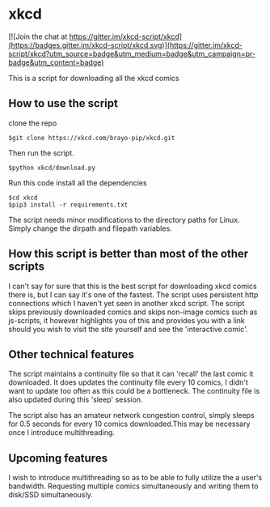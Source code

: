 # xkcd

[![Join the chat at https://gitter.im/xkcd-script/xkcd](https://badges.gitter.im/xkcd-script/xkcd.svg)](https://gitter.im/xkcd-script/xkcd?utm_source=badge&utm_medium=badge&utm_campaign=pr-badge&utm_content=badge)

This is a script for downloading all the xkcd comics

## How to use the script

clone the repo

```console
$git clone https://xkcd.com/brayo-pip/xkcd.git
```

Then run the script.

```console
$python xkcd/download.py
```

Run this code install all the dependencies

```console
$cd xkcd
$pip3 install -r requirements.txt
```

The script needs minor modifications to the directory paths for Linux.
Simply change the dirpath and filepath variables.

## How this script is better than most of the other scripts

I can't say for sure that this is the best script for downloading xkcd comics there is,
but I can say it's one of the fastest. The script uses persistent http connections which I haven't yet seen in another xkcd script.
The script skips previously downloaded comics and skips non-image comics such as js-scripts, it however highlights you of this and provides you with a link should you wish to visit the site yourself and see the 'interactive comic'.

## Other technical features

The script maintains a continuity file so that it can 'recall' the last comic it downloaded.
It does updates the continuity file every 10 comics, I didn't want to update too often as this could be a bottleneck.
The continuity file is also updated during this 'sleep' session.

The script also has an amateur network congestion control, simply sleeps for 0.5 seconds for every 10 comics downloaded.This may be necessary once I introduce multithreading.

## Upcoming features

I wish to introduce multithreading so as to be able to fully utilize the a user's bandwidth. Requesting multiple comics simultaneously and writing them to disk/SSD simultaneously.
